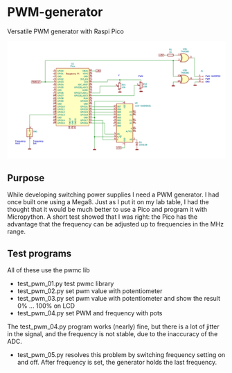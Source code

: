 # PWM-generator
Versatile PWM generator with Raspi Pico

![Picture](/Hardware/PWMgenerator_02.png)

## Purpose
While developing switching power supplies I need a PWM generator.
I had once built one using a Mega8. Just as I put it on my lab table, I had the thought that it would be much better to use a Pico and program it with Micropython. A short test showed that I was right: the Pico has the advantage that the frequency can be adjusted up to frequencies in the MHz range.

## Test programs
All of these use the pwmc lib
- test_pwm_01.py    test pwmc library
- test_pwm_02.py    set pwm value with potentiometer
- test_pwm_03.py    set pwm value with potentiometer and show the result 0% ... 100% on LCD
- test_pwm_04.py    set PWM and frequency with pots

The test_pwm_04.py program works (nearly) fine, but there is a lot of jitter in the signal, and the frequency is not stable, due to the inaccuracy of the ADC.

- test_pwm_05.py resolves this problem by switching frequency setting on and off. After frequency is set, the generator holds the last frequency.

